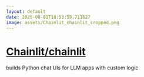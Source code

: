 ```yaml
---
layout: default
date: 2025-08-01T18:53:59.711627
image: assets/Chainlit_chainlit_cropped.png
---
```


# [Chainlit/chainlit](https://github.com/Chainlit/chainlit)

builds Python chat UIs for LLM apps with custom logic
